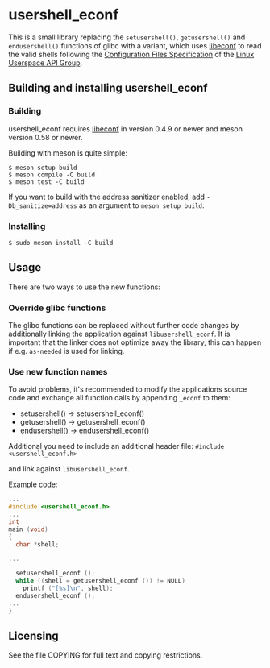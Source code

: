 # usershell_econf

This is a small library replacing the `setusershell()`, `getusershell()` and `endusershell()` functions of glibc with a variant, which uses [libeconf](https://github.com/openSUSE/libeconf) to read the valid shells following the
[Configuration Files Specification](https://github.com/uapi-group/specifications/blob/main/specs/configuration_files_specification.md) of the
[Linux Userspace API Group](https://uapi-group.org/).


## Building and installing usershell_econf

### Building

usershell_econf requires [libeconf](https://manpages.opensuse.org/libeconf) in
version 0.4.9 or newer and meson version 0.58 or newer.

Building with meson is quite simple:

```shell
$ meson setup build
$ meson compile -C build
$ meson test -C build
```

If you want to build with the address sanitizer enabled, add
`-Db_sanitize=address` as an argument to `meson setup build`.

### Installing

```shell
$ sudo meson install -C build
```

## Usage

There are two ways to use the new functions:

### Override glibc functions

The glibc functions can be replaced without further code changes by additionally linking the application against `libusershell_econf`. It is important that the linker does not optimize away the library, this can happen if e.g. `as-needed` is used for linking.

### Use new function names

To avoid problems, it's recommended to modify the applications source code and exchange all function calls by appending `_econf` to them:

* setusershell() -> setusershell_econf()
* getusershell() -> getusershell_econf()
* endusershell() -> endusershell_econf()

Additional you need to include an additional header file:
`#include <usershell_econf.h>`

and link against `libusershell_econf`.

Example code:
```C
...
#include <usershell_econf.h>
...
int
main (void)
{
  char *shell;

...

  setusershell_econf ();
  while ((shell = getusershell_econf ()) != NULL)
    printf ("[%s]\n", shell);
  endusershell_econf ();
...
}
```

## Licensing

See the file COPYING for full text and copying restrictions.
